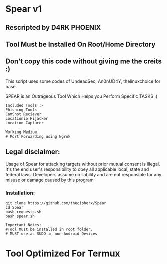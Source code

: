 # Spear v1
## Rescripted by D4RK PHOENIX
## Tool Must be Installed On Root/Home Directory
## Don't copy this code without giving me the creits :) 
This script uses some codes of UndeadSec, An0nUD4Y, thelinuxchoice for base.


SPEAR is an Outrageous Tool Which Helps you Perform Specific TASKS ;)
```
Included Tools :-
Phishing Tools
CamShot Reciever
Locationio Hijacker
Location Capturer
```
```
Working Medium:
# Port Forwarding using Ngrok
```
## Legal disclaimer:
Usage of Spear for attacking targets without prior mutual consent is illegal. It's the end user's responsibility to obey all applicable local, state and federal laws. Developers assume no liability and are not responsible for any misuse or damage caused by this program 

### Installation:
```
git clone https://github.com/thecipherx/Spear
cd Spear
bash requests.sh
bash spear.sh
```
```
Important Notes:
#Tool Must be installed in root folder.
# MUST use as SUDO in non-Android Devices
```
# Tool Optimized For Termux



